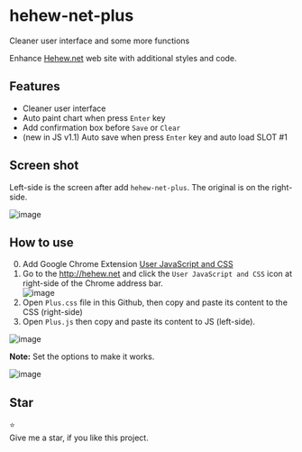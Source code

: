 # hehew-net-plus
Cleaner user interface and some more functions

Enhance [Hehew.net](http://hehew.net) web site with additional styles and code.

## Features
* Cleaner user interface
* Auto paint chart when press `Enter` key
* Add confirmation box before `Save` or `Clear`
* (new in JS v1.1) Auto save when press `Enter` key and auto load SLOT #1

## Screen shot
Left-side is the screen after add `hehew-net-plus`. The original is on the right-side.  

![image](https://user-images.githubusercontent.com/344784/49922812-5f51e000-fee4-11e8-96e8-fca702177c80.png)

## How to use
0. Add Google Chrome Extension [User JavaScript and CSS](https://chrome.google.com/webstore/detail/user-javascript-and-css/nbhcbdghjpllgmfilhnhkllmkecfmpld)
1. Go to the http://hehew.net and click the `User JavaScript and CSS` icon at right-side of the Chrome address bar.  
![image](https://user-images.githubusercontent.com/344784/49923113-151d2e80-fee5-11e8-9317-b1bdb3b9906c.png)
2. Open `Plus.css` file in this Github, then copy and paste its content to the CSS (right-side)
3. Open `Plus.js` then copy and paste its content to JS (left-side).

![image](https://user-images.githubusercontent.com/344784/49925532-d8086a80-feeb-11e8-8f48-323cee658254.png)

**Note:** Set the options to make it works.  

![image](https://user-images.githubusercontent.com/344784/50050304-84836000-0129-11e9-8c87-bcfc004a5790.png)

## Star 
:star:  
Give me a star, if you like this project.

